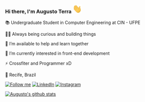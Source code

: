 ### Hi there, I'm Augusto Terra <img src="https://raw.githubusercontent.com/ABSphreak/ABSphreak/master/gifs/Hi.gif" width="30">

📚 Undergraduate Student in Computer Engineering at CIN - UFPE

🕵️‍♀️ Always being curious and building things

👯 I’m available to help and learn together

🔭 I’m currently interested in front-end development

⚡ Crossfiter and Programmer xD

📍 Recife, Brazil


[<img src="https://img.shields.io/github/followers/aht360?label=follow&style=social" height="22" title="Follow me" />](https://github.com/aht360) 
[<img src="https://img.shields.io/badge/-LinkedIn-blue?style=flat-square&logo=Linkedin&logoColor=white&link=https://www.linkedin.com/in/augusto-terra-980922138/" height="22" title="LinkedIn" />](https://www.linkedin.com/in/augusto-terra-980922138/) 
[<img src="https://img.shields.io/badge/-Instagram-purple?style=flat-square&logo=Instagram&logoColor=white&link=https://www.instagram.com/agstoterra" height="22" title="Instagram" />](https://www.instagram.com/agstoterra)


[![Augusto's github stats](https://github-readme-stats.vercel.app/api?username=aht360&count_private=true)](https://github.com/aht360/github-readme-stats)
<!--
**aht360/aht360** is a ✨ _special_ ✨ repository because its `README.md` (this file) appears on your GitHub profile.

Here are some ideas to get you started:

- 🔭 I’m currently working on ...
- 🌱 I’m currently learning ...
- 👯 I’m looking to collaborate on ...
- 🤔 I’m looking for help with ...
- 💬 Ask me about ...
- 📫 How to reach me: ...
- 😄 Pronouns: ...
- ⚡ Fun fact: ...
-->
